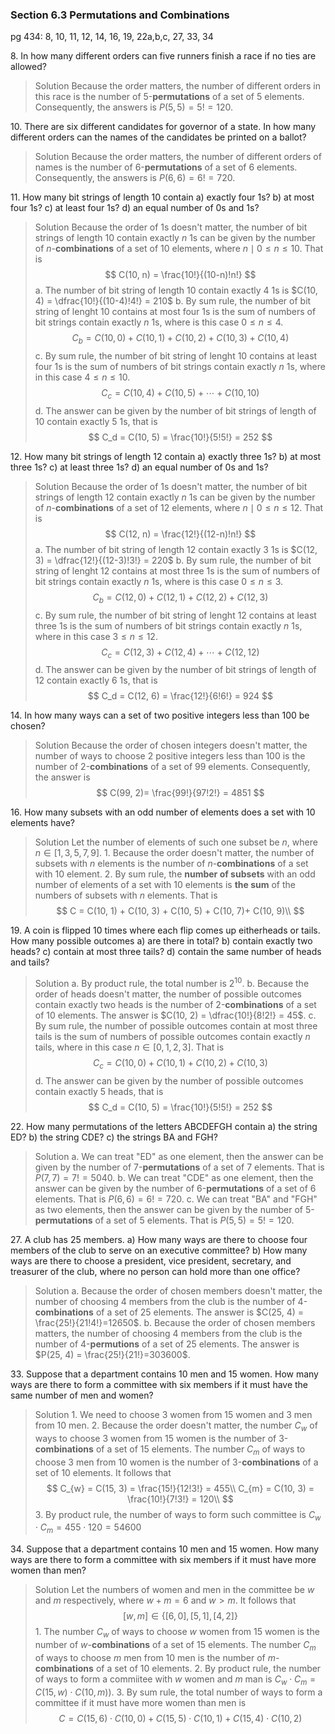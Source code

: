 ### Section 6.3 Permutations and Combinations
pg 434: 8, 10, 11, 12, 14, 16, 19, 22a,b,c, 27, 33, 34

8\. In how many different orders can five runners finish a race if no ties are allowed?
>Solution
Because the order matters, the number of different orders in this race is the number of 5-**permutations** of a set of 5 elements. Consequently, the answers is $P(5, 5) = 5! = 120$.

10\. There are six different candidates for governor of a state. In how many different orders can the names of the candidates be printed on a ballot?
>Solution
Because the order matters, the number of different orders of names is the number of 6-**permutations** of a set of 6 elements. Consequently, the answers is $P(6, 6) = 6! = 720$.

11\. How many bit strings of length 10 contain
a) exactly four 1s?
b) at most four 1s?
c) at least four 1s?
d) an equal number of 0s and 1s?
>Solution
Because the order of 1s doesn't matter, the number of bit strings of length $10$ contain exactly $n$ 1s can be given by the number of $n$-**combinations** of a set of $10$ elements, where  $n \mid 0 \leqslant n \leqslant 10$. That is
$$
C(10, n) = \frac{10!}{(10-n)!n!}
$$
a. The number of bit string of length 10 contain exactly $4$ 1s is $C(10, 4) = \dfrac{10!}{(10-4)!4!} = 210$
b. By sum rule, the number of bit string of lenght 10 contains at most four 1s is the sum of numbers of bit strings contain exactly $n$ 1s, where is this case $0 \leqslant n \leqslant 4$.
$$
C_b = C(10, 0) + C(10, 1) + C(10, 2) + C(10, 3) + C(10, 4)
$$
c. By sum rule, the number of bit string of lenght 10 contains at least four 1s is the sum of numbers of bit strings contain exactly $n$ 1s, where in this case $4 \leqslant n \leqslant 10$.
$$
C_c = C(10, 4) + C(10, 5) + \cdots + C(10, 10)
$$
d. The answer can be given by the number of bit strings of length of 10 contain exactly $5$ 1s, that is
$$
C_d = C(10, 5) = \frac{10!}{5!5!} = 252
$$

<!-- pagebreak -->
12\. How many bit strings of length 12 contain
a) exactly three 1s?
b) at most three 1s?
c) at least three 1s?
d) an equal number of 0s and 1s?
>Solution
Because the order of 1s doesn't matter, the number of bit strings of length $12$ contain exactly $n$ 1s can be given by the number of $n$-**combinations** of a set of $12$ elements, where  $n \mid 0 \leqslant n \leqslant 12$. That is
$$
C(12, n) = \frac{12!}{(12-n)!n!}
$$
a. The number of bit string of length 12 contain exactly $3$ 1s is $C(12, 3) = \dfrac{12!}{(12-3)!3!} = 220$
b. By sum rule, the number of bit string of lenght 12 contains at most three 1s is the sum of numbers of bit strings contain exactly $n$ 1s, where is this case $0 \leqslant n \leqslant 3$.
$$
C_b = C(12, 0) + C(12, 1) + C(12, 2) + C(12, 3)
$$
c. By sum rule, the number of bit string of lenght 12 contains at least three 1s is the sum of numbers of bit strings contain exactly $n$ 1s, where in this case $3 \leqslant n \leqslant 12$.
$$
C_c = C(12, 3) + C(12, 4) + \cdots + C(12, 12)
$$
d. The answer can be given by the number of bit strings of length of 12 contain exactly $6$ 1s, that is
$$
C_d = C(12, 6) = \frac{12!}{6!6!} = 924
$$

14\. In how many ways can a set of two positive integers less than 100 be chosen?
>Solution
Because the order of chosen integers doesn't matter, the number of ways to choose 2 positive integers less than 100 is the number of $2$-**combinations** of a set of 99 elements. Consequently, the answer is
$$
C(99, 2)= \frac{99!}{97!2!} = 4851
$$

16\. How many subsets with an odd number of elements does a set with 10 elements have?
>Solution
Let the number of elements of such one subset be $n$, where $n \in [1, 3, 5, 7, 9]$.
1\. Because the order doesn't matter, the number of subsets with $n$ elements is the number of $n$-**combinations** of a set with 10 element.
2\. By sum rule, the **number of subsets** with an odd number of elements of a set with 10 elements is **the sum** of the numbers of subsets with $n$ elements. That is
$$
C = C(10, 1) + C(10, 3) + C(10, 5) + C(10, 7)+ C(10, 9)\\
$$

<!-- pagebreak -->
19\. A coin is flipped 10 times where each flip comes up eitherheads or tails. How many possible outcomes
a) are there in total?
b) contain exactly two heads?
c) contain at most three tails?
d) contain the same number of heads and tails?
>Solution
a. By product rule, the total number is $2^{10}$.
b. Because the order of heads doesn't matter, the number of possible outcomes contain exactly two heads is the number of 2-**combinations** of a set of 10 elements. The answer is $C(10, 2) = \dfrac{10!}{8!2!} = 45$.
c. By sum rule, the number of possible outcomes contain at most three tails is the sum of numbers of possible outcomes contain exactly $n$ tails, where in this case $n\in [0, 1, 2, 3]$. That is
$$
C_c = C(10, 0) + C(10, 1) + C(10, 2) + C(10, 3)
$$
d. The answer can be given by the number of possible outcomes contain exactly $5$ heads, that is
$$
C_d = C(10, 5) = \frac{10!}{5!5!} = 252
$$

22\. How many permutations of the letters ABCDEFGH contain
a) the string ED?
b) the string CDE?
c) the strings BA and FGH?
>Solution
a. We can treat "ED" as one element, then the answer can be given by the number of 7-**permutations** of a set of 7 elements. That is $P(7, 7) = 7! = 5040$.
b. We can treat "CDE" as one element, then the answer can be given by the number of 6-**permutations** of a set of 6 elements. That is $P(6, 6) = 6! = 720$.
c. We can treat "BA" and "FGH" as two elements, then the answer can be given by the number of 5-**permutations** of a set of 5 elements. That is $P(5, 5) = 5! = 120$.

27\. A club has 25 members.
a) How many ways are there to choose four members of the club to serve on an executive committee?
b) How many ways are there to choose a president, vice president, secretary, and treasurer of the club, where no person can hold more than one office?
>Solution
a. Because the order of chosen members doesn't matter, the number of choosing 4 members from the club is the number of 4-**combinations** of a set of 25 elements. The answer is $C(25, 4) = \frac{25!}{21!4!}=12650$.
b. Because the order of chosen members matters, the number of choosing 4 members from the club is the number of 4-**permutions** of a set of 25 elements. The answer is $P(25, 4) = \frac{25!}{21!}=303600$.

<!-- pagebreak -->
33\. Suppose that a department contains 10 men and 15 women. How many ways are there to form a committee with six members if it must have the same number of men and women?
>Solution
1\. We need to choose 3 women from 15 women and 3 men from 10 men.
2\. Because the order doesn't matter, the number $C_{w}$ of ways to choose 3 women from 15 women is the number of 3-**combinations** of a set of 15 elements. The number $C_{m}$ of ways to choose 3 men from 10 women is the number of 3-**combinations** of a set of 10 elements. It follows that
$$
C_{w} = C(15, 3) = \frac{15!}{12!3!} = 455\\
C_{m} = C(10, 3) = \frac{10!}{7!3!} = 120\\
$$
3\. By product rule, the number of ways to form such committee is $C_{w} \cdot C_{m} = 455 \cdot 120 = 54600$

34\. Suppose that a department contains 10 men and 15 women. How many ways are there to form a committee with six members if it must have more women than men?
>Solution
Let the numbers of women and men in the committee be $w$ and $m$ respectively, where $w+m=6$ and $w>m$. It follows that
$$
[w,m] \in \{[6, 0], [5, 1], [4, 2]\}
$$
1\. The number $C_w$ of ways to choose $w$ women from 15 women is the number of $w$-**combinations** of a set of 15 elements. The number $C_m$ of ways to choose $m$ men from 10 men is the number of $m$-**combinations** of a set of 10 elements.
2\. By product rule, the number of ways to form a commiitee with $w$ women and $m$ man is $C_{w} \cdot C_{m} = C(15, w) \cdot C(10, m))$.
3\. By sum rule, the total number of ways to form a committee if it must have more women than men is
$$
C = C(15, 6)\cdot C(10, 0) + C(15, 5)\cdot C(10, 1)+C(15, 4)\cdot C(10, 2)
$$
